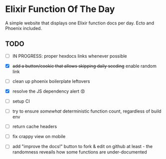 # Elixir Function Of The Day

A simple website that displays one Elixir function docs per day.
Ecto and Phoenix included.

## TODO

 - [ ] IN PROGRESS: proper hexdocs links whenever possible
 - [x] ~~add a button/cookie that allows skipping daily seeding~~ enable random link
 - [ ] clean up phoenix boilerplate leftovers
 - [x] resolve the JS dependency alert :rage: 
 - [ ] setup CI
 - [ ] try to ensure *somewhat* deterministic function count, regardless of build env
 - [ ] return cache headers
 - [ ] fix crappy view on mobile
 - [ ] add "improve the docs!" button to fork & edit on github at least - the randomness reveails how some functions are under-documented

